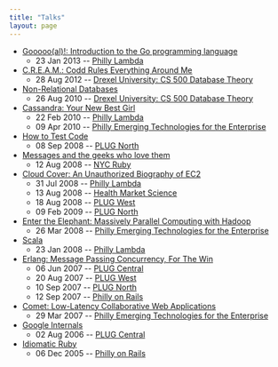 ```yaml
---
title: "Talks"
layout: page
---
```

* [Gooooo(al)!: Introduction to the Go programming language](/talks/golangpres/index.html)
  * 23 Jan 2013 -- [Philly Lambda](http://groups.google.com/group/philly-lambda)
* [C.R.E.A.M.: Codd Rules Everything Around Me](/talks/NoSQL-Drexel-2012-08.pdf)
  * 28 Aug 2012 -- [Drexel University: CS 500 Database Theory](http://www.cs.drexel.edu/~jsalvage/Summer2012/CS500/index.html)
* [Non-Relational Databases](https://docs.google.com/present/view?id=0AceFtgs2trMyZGNkNjl4N2JfMjdmdHBjcHdkYw&hl=en&pli=1)
  * 26 Aug 2010 -- [Drexel University: CS 500 Database Theory](http://www.cs.drexel.edu/~jsalvage/Summer2010/CS500/index.html)
* [Cassandra: Your New Best Girl](/talks/Cassandra-PL.pdf)
  * 22 Feb 2010 -- [Philly Lambda](http://groups.google.com/group/philly-lambda)
  * 09 Apr 2010 -- [Philly Emerging Technologies for the Enterprise](http://phillyemergingtech.com)
* [How to Test Code](/talks/TDD.pdf)
  * 08 Sep 2008 -- [PLUG North](http://www.phillylinux.org/montco.html)
* [Messages and the geeks who love them](/talks/Messaging-NYCrb.pdf)
  * 12 Aug 2008 -- [NYC Ruby](http://nycruby.org/)
* [Cloud Cover: An Unauthorized Biography of EC2](/talks/TheGoodBadAndUglyOfEC2-PL.pdf)
  * 31 Jul 2008 -- [Philly Lambda](http://groups.google.com/group/philly-lambda)
  * 13 Aug 2008 -- [Health Market Science](http://hmsonline.com/)
  * 18 Aug 2008 -- [PLUG West](http://phillylinux.org/west.html)
  * 09 Feb 2009 -- [PLUG North](http://phillylinux.org/north.html)
* [Enter the Elephant: Massively Parallel Computing with Hadoop](/talks/EnterTheElephant.pdf)
  * 26 Mar 2008 -- [Philly Emerging Technologies for the Enterprise](http://phillyemergingtech.com)
* [Scala](/talks/Scala.pdf)
  * 23 Jan 2008 -- [Philly Lambda](http://groups.google.com/group/philly-lambda)
* [Erlang: Message Passing Concurrency, For The Win](/talks/erlang.pdf)
  * 06 Jun 2007 -- [PLUG Central](http://www.phillylinux.org/)
  * 20 Aug 2007 -- [PLUG West](http://www.phillylinux.org/west.html)
  * 10 Sep 2007 -- [PLUG North](http://www.phillylinux.org/montco.html)
  * 12 Sep 2007 -- [Philly on Rails](http://www.phillyonrails.org/)
* [Comet: Low-Latency Collaborative Web Applications](/talks/comet/index.html)
  * 29 Mar 2007 -- [Philly Emerging Technologies for the Enterprise](http://phillyemergingtech.com)
* [Google Internals](/talks/googleinternals/index.html)
  * 02 Aug 2006 -- [PLUG Central](http://phillylinux.org)
* [Idiomatic Ruby](/talks/rubyidioms/index.html)
  * 06 Dec 2005 -- [Philly on Rails](http://phillyonrails.org)
